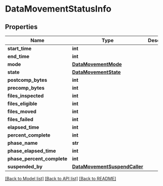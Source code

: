 # DataMovementStatusInfo

## Properties
Name | Type | Description | Notes
------------ | ------------- | ------------- | -------------
**start_time** | **int** |  | 
**end_time** | **int** |  | [optional] 
**mode** | [**DataMovementMode**](DataMovementMode.md) |  | [optional] 
**state** | [**DataMovementState**](DataMovementState.md) |  | [optional] 
**postcomp_bytes** | **int** |  | [optional] 
**precomp_bytes** | **int** |  | [optional] 
**files_inspected** | **int** |  | [optional] 
**files_eligible** | **int** |  | [optional] 
**files_moved** | **int** |  | [optional] 
**files_failed** | **int** |  | [optional] 
**elapsed_time** | **int** |  | [optional] 
**percent_complete** | **int** |  | [optional] 
**phase_name** | **str** |  | [optional] 
**phase_elapsed_time** | **int** |  | [optional] 
**phase_percent_complete** | **int** |  | [optional] 
**suspended_by** | [**DataMovementSuspendCaller**](DataMovementSuspendCaller.md) |  | [optional] 

[[Back to Model list]](../README.md#documentation-for-models) [[Back to API list]](../README.md#documentation-for-api-endpoints) [[Back to README]](../README.md)


